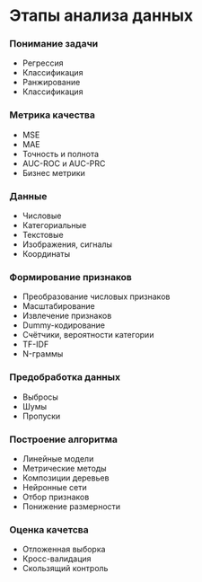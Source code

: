 # Этапы анализа данных

### Понимание задачи

* Регрессия
* Классификация
* Ранжирование
* Классификация

### Метрика качества

* MSE
* MAE
* Точность и полнота
* AUC-ROC и AUC-PRC 
* Бизнес метрики

### Данные

* Числовые
* Категориальные
* Текстовые
* Изображения, сигналы
* Координаты

### Формирование признаков

* Преобразование числовых признаков
* Масштабирование
* Извлечение признаков
* Dummy-кодирование
* Счётчики, вероятности категории
* TF-IDF
* N-граммы

### Предобработка данных

* Выбросы
* Шумы
* Пропуски

### Построение алгоритма

* Линейные модели
* Метрические методы
* Композиции деревьев
* Нейронные сети
* Отбор признаков
* Понижение размерности

### Оценка качетсва

* Отложенная выборка
* Кросс-валидация
* Скользящий контроль